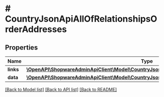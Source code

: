 # # CountryJsonApiAllOfRelationshipsOrderAddresses

## Properties

Name | Type | Description | Notes
------------ | ------------- | ------------- | -------------
**links** | [**\OpenAPI\ShopwareAdminApiClient\Model\CountryJsonApiAllOfRelationshipsOrderAddressesLinks**](CountryJsonApiAllOfRelationshipsOrderAddressesLinks.md) |  | [optional]
**data** | [**\OpenAPI\ShopwareAdminApiClient\Model\CountryJsonApiAllOfRelationshipsOrderAddressesData[]**](CountryJsonApiAllOfRelationshipsOrderAddressesData.md) |  | [optional]

[[Back to Model list]](../../README.md#models) [[Back to API list]](../../README.md#endpoints) [[Back to README]](../../README.md)
